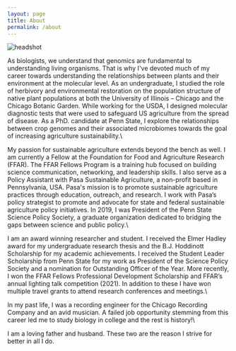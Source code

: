 ```yaml
---
layout: page
title: About
permalink: /about
---
```


![headshot](https://user-images.githubusercontent.com/46527606/178636097-5b5e9a81-0ab6-43c6-84bb-6669202159b5.jpg)

As biologists, we understand that genomics are fundamental to understanding living organisms. That is why I've devoted much of my career towards understanding the relationships between plants and their environment at the molecular level. As an undergraduate, I studied the role of herbivory and environmental restoration on the population structure of native plant populations at both the University of Illinois – Chicago and the Chicago Botanic Garden. While working for the USDA, I designed molecular diagnostic tests that were used to safeguard US agriculture from the spread of disease. As a PhD. candidate at Penn State, I explore the relationships between crop genomes and their associated microbiomes towards the goal of increasing agriculture sustainability.\

My passion for sustainable agriculture extends beyond the bench as well. I am currently a Fellow at the Foundation for Food and Agriculture Research (FFAR). The FFAR Fellows Program is a training hub focused on building science communication, networking, and leadership skills. I also serve as a Policy  Assistant with Pasa Sustainable Agriculture, a non-profit based in Pennsylvania, USA. Pasa's mission is to promote sustainable agriculture practices through education, outreach, and research. I work with Pasa’s policy strategist to promote and advocate for state and federal sustainable agriculture policy initiatives. In 2019, I was President of the Penn State Science Policy Society, a graduate organization dedicated to bridging the gaps between science and public policy.\

I am an award winning researcher and student. I received the Elmer Hadley award for my undergraduate research thesis and the B.J. Hoddinott Scholarship for my academic achievements. I received the Student Leader Scholarship from Penn State for my work as President of the Science Policy Society and a nomination for Outstanding Officer of the Year. More recently, I won the FFAR Fellows Professional Development Scholarship and FFAR’s annual lighting talk competition (2021). In addition to these I have won multiple travel grants to attend research conferences and meetings.\

In my past life, I was a recording engineer for the Chicago Recording Company and an avid musician. A failed job opportunity stemming from this career led me to study biology in college and the rest is history!\

I am a loving father and husband. These two are the reason I strive for better in all I do.

